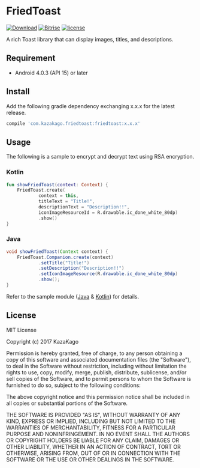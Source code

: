 FriedToast
====

[![Download](https://api.bintray.com/packages/kazakago/maven/friedtoast/images/download.svg)](https://bintray.com/kazakago/maven/friedtoast/_latestVersion)
[![Bitrise](https://www.bitrise.io/app/436ed4113cb15072.svg?token=5I58EK088C0wp3UWmf75qA&branch=master)]()
[![license](https://img.shields.io/github/license/kazakago/friedtoast.svg)](LICENSE.md)

A rich Toast library that can display images, titles, and descriptions.

## Requirement

- Android 4.0.3 (API 15) or later

## Install

Add the following gradle dependency exchanging x.x.x for the latest release.

```groovy
compile 'com.kazakago.friedtoast:friedtoast:x.x.x'
```

## Usage

The following is a sample to encrypt and decrypt text using RSA encryption.

### Kotlin

```kotlin
fun showFriedToast(context: Context) {
    FriedToast.create(
            context = this,
            titleText = "Title!",
            descriptionText = "Description!!",
            iconImageResourceId = R.drawable.ic_done_white_80dp)
            .show()
}
```

### Java

```java
void showFriedToast(Context context) {
    FriedToast.Companion.create(context)
            .setTitle("Title!")
            .setDescription("Description!!")
            .setIconImageResource(R.drawable.ic_done_white_80dp)
            .show();
}
```

Refer to the sample module ([Java](https://github.com/KazaKago/FriedToast/tree/master/samplejava) & [Kotlin](https://github.com/KazaKago/FriedToast/tree/master/samplekotlin)) for details.

## License
MIT License

Copyright (c) 2017 KazaKago

Permission is hereby granted, free of charge, to any person obtaining a copy
of this software and associated documentation files (the "Software"), to deal
in the Software without restriction, including without limitation the rights
to use, copy, modify, merge, publish, distribute, sublicense, and/or sell
copies of the Software, and to permit persons to whom the Software is
furnished to do so, subject to the following conditions:

The above copyright notice and this permission notice shall be included in all
copies or substantial portions of the Software.

THE SOFTWARE IS PROVIDED "AS IS", WITHOUT WARRANTY OF ANY KIND, EXPRESS OR
IMPLIED, INCLUDING BUT NOT LIMITED TO THE WARRANTIES OF MERCHANTABILITY,
FITNESS FOR A PARTICULAR PURPOSE AND NONINFRINGEMENT. IN NO EVENT SHALL THE
AUTHORS OR COPYRIGHT HOLDERS BE LIABLE FOR ANY CLAIM, DAMAGES OR OTHER
LIABILITY, WHETHER IN AN ACTION OF CONTRACT, TORT OR OTHERWISE, ARISING FROM,
OUT OF OR IN CONNECTION WITH THE SOFTWARE OR THE USE OR OTHER DEALINGS IN THE
SOFTWARE.
